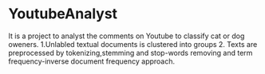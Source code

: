 # YoutubeAnalyst
It is a project to analyst the comments on Youtube to classify cat or dog oweners.
1.Unlabled textual documents is clustered into groups
2. Texts are preprocessed by tokenizing,stemming and stop-words removing and term frequency-inverse document frequency approach.
